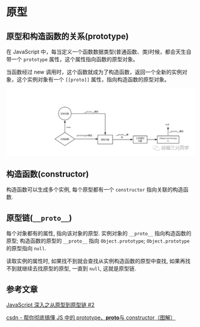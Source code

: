# 原型

## 原型和构造函数的关系(prototype)

在 JavaScript 中，每当定义一个函数数据类型(普通函数、类)时候，都会天生自带一个 `prototype` 属性，这个属性指向函数的原型对象。

当函数经过 new 调用时，这个函数就成为了构造函数，返回一个全新的实例对象，这个实例对象有一个 `[[proto]]` 属性，指向构造函数的原型对象。

![1.webp](./1.webp)

## 构造函数(constructor)

构造函数可以生成多个实例, 每个原型都有一个 `constructor` 指向关联的构造函数.

## 原型链(`__proto__`)

每个对象都有的属性, 指向该对象的原型. 实例对象的 `__proto__` 指向构造函数的原型; 构造函数的原型的 `__proto__` 指向 `Object.prototype`; `Object.prototype` 的原型指向 `null`.

读取实例的属性时, 如果找不到就会查找从实例构造函数的原型中查找, 如果再找不到就继续去找原型的原型, 一直到 `null`, 这就是原型链.

## 参考文章

[JavaScript 深入之从原型到原型链 #2](https://github.com/mqyqingfeng/Blog/issues/2)

[csdn - 帮你彻底搞懂 JS 中的 prototype、**proto**与 constructor（图解）](https://blog.csdn.net/cc18868876837/article/details/81211729)
